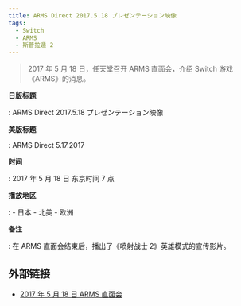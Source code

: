 ```yaml
---
title: ARMS Direct 2017.5.18 プレゼンテーション映像
tags:
  - Switch
  - ARMS
  - 斯普拉遁 2
---
```


> 2017 年 5 月 18 日，任天堂召开 ARMS 直面会，介绍 Switch 游戏《ARMS》的消息。

**日版标题**

:   ARMS Direct 2017.5.18 プレゼンテーション映像

**美版标题**

:   ARMS Direct 5.17.2017

**时间**

:   2017 年 5 月 18 日 东京时间 7 点

**播放地区**

:   - 日本
	- 北美
	- 欧洲

**备注**

:   在 ARMS 直面会结束后，播出了《喷射战士 2》英雄模式的宣传影片。

## 外部链接

- [2017 年 5 月 18 日 ARMS 直面会](https://www.bilibili.com/video/BV1ja4y1L78A/)
